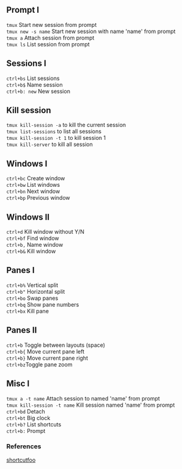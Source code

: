 ## Prompt I
`tmux` Start new session from prompt<br/>
`tmux new -s name` Start new session with name 'name' from prompt<br/>
`tmux a` Attach session from prompt<br/>
`tmux ls` List session from prompt<br/>

## Sessions I
`ctrl+bs` List sessions<br/>
`ctrl+b$` Name session<br/>
`ctrl+b: new` New session<br/>

## Kill session
`tmux kill-session -a` to kill the current session<br/>
`tmux list-sessions` to list all sessions<br/>
`tmux kill-session -t 1` to kill session 1<br/>
`tmux kill-server` to kill all session<br/>

## Windows I
`ctrl+bc` Create window<br/>
`ctrl+bw` List windows<br/>
`ctrl+bn` Next window<br/>
`ctrl+bp` Previous window<br/>

## Windows II
`ctrl+d` Kill window without Y/N<br/>
`ctrl+bf` Find window<br/>
`ctrl+b,` Name window<br/>
`ctrl+b&` Kill window<br/>

## Panes I
`ctrl+b%` Vertical split<br/>
`ctrl+b"` Horizontal split<br/>
`ctrl+bo` Swap panes<br/>
`ctrl+bq` Show pane numbers<br/>
`ctrl+bx` Kill pane<br/>

## Panes II
`ctrl+b` Toggle between layouts (space)<br/>
`ctrl+b{` Move current pane left<br/>
`ctrl+b}` Move current pane right<br/>
`ctrl+bz`Toggle pane zoom<br/>

## Misc I
`tmux a -t name` Attach session to named 'name' from prompt<br/>
`tmux kill-session -t name` Kill session named 'name' from prompt<br/>
`ctrl+bd` Detach<br/>
`ctrl+bt` Big clock<br/>
`ctrl+b?` List shortcuts<br/>
`ctrl+b:` Prompt<br/>


### References
[shortcutfoo](https://www.shortcutfoo.com/app/dojos/tmux/cheatsheet)

